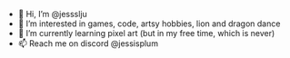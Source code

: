 - 👋 Hi, I’m @jessslju
- 👀 I’m interested in games, code, artsy hobbies, lion and dragon dance 
- 🌱 I’m currently learning pixel art (but in my free time, which is never)
- 📫 Reach me on discord @jessisplum

<!---
jessslju/jessslju is a ✨ special ✨ repository because its `README.md` (this file) appears on your GitHub profile.
You can click the Preview link to take a look at your changes.
--->
